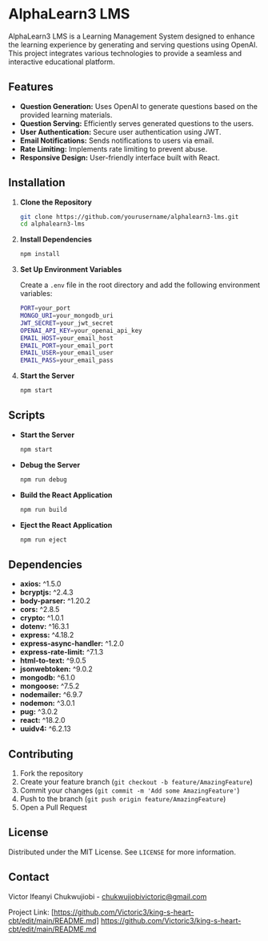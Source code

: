 # AlphaLearn3 LMS

AlphaLearn3 LMS is a Learning Management System designed to enhance the learning experience by generating and serving questions using OpenAI. This project integrates various technologies to provide a seamless and interactive educational platform.

## Features

- **Question Generation:** Uses OpenAI to generate questions based on the provided learning materials.
- **Question Serving:** Efficiently serves generated questions to the users.
- **User Authentication:** Secure user authentication using JWT.
- **Email Notifications:** Sends notifications to users via email.
- **Rate Limiting:** Implements rate limiting to prevent abuse.
- **Responsive Design:** User-friendly interface built with React.

## Installation

1. **Clone the Repository**

   ```sh
   git clone https://github.com/yourusername/alphalearn3-lms.git
   cd alphalearn3-lms
   ```

2. **Install Dependencies**

   ```sh
   npm install
   ```

3. **Set Up Environment Variables**

   Create a `.env` file in the root directory and add the following environment variables:

   ```sh
   PORT=your_port
   MONGO_URI=your_mongodb_uri
   JWT_SECRET=your_jwt_secret
   OPENAI_API_KEY=your_openai_api_key
   EMAIL_HOST=your_email_host
   EMAIL_PORT=your_email_port
   EMAIL_USER=your_email_user
   EMAIL_PASS=your_email_pass
   ```

4. **Start the Server**

   ```sh
   npm start
   ```

## Scripts

- **Start the Server**

  ```sh
  npm start
  ```

- **Debug the Server**

  ```sh
  npm run debug
  ```

- **Build the React Application**

  ```sh
  npm run build
  ```

- **Eject the React Application**

  ```sh
  npm run eject
  ```

## Dependencies

- **axios:** ^1.5.0
- **bcryptjs:** ^2.4.3
- **body-parser:** ^1.20.2
- **cors:** ^2.8.5
- **crypto:** ^1.0.1
- **dotenv:** ^16.3.1
- **express:** ^4.18.2
- **express-async-handler:** ^1.2.0
- **express-rate-limit:** ^7.1.3
- **html-to-text:** ^9.0.5
- **jsonwebtoken:** ^9.0.2
- **mongodb:** ^6.1.0
- **mongoose:** ^7.5.2
- **nodemailer:** ^6.9.7
- **nodemon:** ^3.0.1
- **pug:** ^3.0.2
- **react:** ^18.2.0
- **uuidv4:** ^6.2.13

## Contributing

1. Fork the repository
2. Create your feature branch (`git checkout -b feature/AmazingFeature`)
3. Commit your changes (`git commit -m 'Add some AmazingFeature'`)
4. Push to the branch (`git push origin feature/AmazingFeature`)
5. Open a Pull Request

## License

Distributed under the MIT License. See `LICENSE` for more information.

## Contact

Victor Ifeanyi Chukwujiobi - chukwujiobivictoric@gmail.com

Project Link: [https://github.com/Victoric3/king-s-heart-cbt/edit/main/README.md] https://github.com/Victoric3/king-s-heart-cbt/edit/main/README.md

